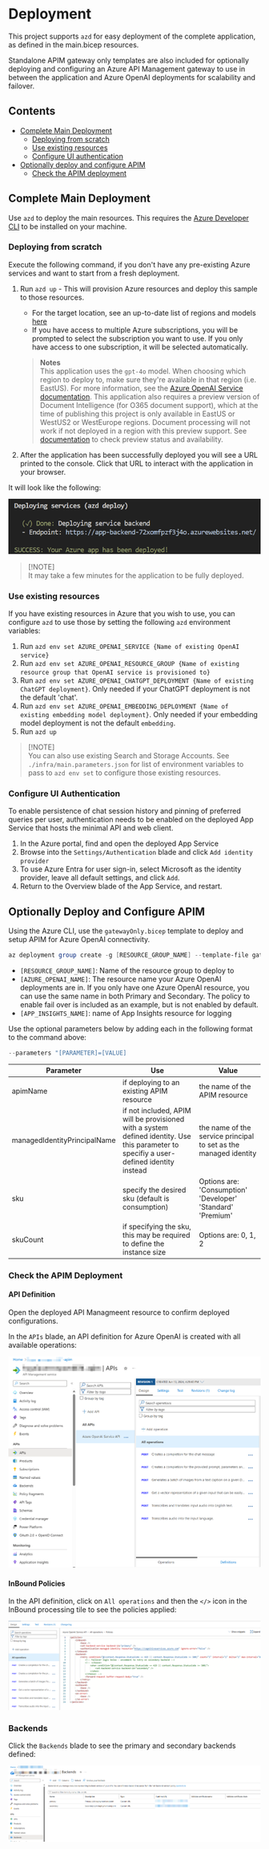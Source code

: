 # Deployment 
This project supports `azd` for easy deployment of the complete application, as defined in the main.bicep resources. 

Standalone APIM gateway only templates are also included for optionally deploying and configuring an Azure API Management gateway to use in between the application and Azure OpenAI deployments for scalability and failover.  

## Contents
* [Complete Main Deployment](#complete-main-deployment)
   * [Deploying from scratch](#deploying-from-scratch)
   * [Use existing resources](#use-existing-resources)
   * [Configure UI authentication](#configure-ui-authentication)
* [Optionally deploy and configure APIM](#optionally-deploy-and-configure-apim)
   * [Check the APIM deployment](#check-the-apim-deployment)

## Complete Main Deployment
Use `azd` to deploy the main resources. This requires the [Azure Developer CLI](https://learn.microsoft.com/en-us/azure/developer/azure-developer-cli/install-azd?tabs=winget-windows%2Cbrew-mac%2Cscript-linux&pivots=os-windows) to be installed on your machine. 

### Deploying from scratch

Execute the following command, if you don't have any pre-existing Azure services and want to start from a fresh deployment.

1. Run `azd up` - This will provision Azure resources and deploy this sample to those resources.
   - For the target location, see an up-to-date list of regions and models [here](https://learn.microsoft.com/azure/cognitive-services/openai/concepts/models)
   - If you have access to multiple Azure subscriptions, you will be prompted to select the subscription you want to use. If you only have access to one subscription, it will be selected automatically.

   > **Notes**<br>
   > This application uses the `gpt-4o` model. When choosing which region to deploy to, make sure they're available in that region (i.e. EastUS). For more information, see the [Azure OpenAI Service documentation](https://learn.microsoft.com/azure/cognitive-services/openai/concepts/models).
   > This application also requires a preview version of Document Intelligence (for O365 document support), which at the time of publishing this project is only available in EastUS or WestUS2 or WestEurope regions. Document processing will not work if not deployed in a region with this preview support. See [documentation](https://learn.microsoft.com/en-us/azure/ai-services/document-intelligence/overview?view=doc-intel-4.0.0) to check preview status and availability.

1. After the application has been successfully deployed you will see a URL printed to the console. Click that URL to interact with the application in your browser.

It will look like the following:

!['Output from running azd up'](../assets/endpoint.png)

> [!NOTE]<br>
> It may take a few minutes for the application to be fully deployed.

### Use existing resources

If you have existing resources in Azure that you wish to use, you can configure `azd` to use those by setting the following `azd` environment variables:

1. Run `azd env set AZURE_OPENAI_SERVICE {Name of existing OpenAI service}`
1. Run `azd env set AZURE_OPENAI_RESOURCE_GROUP {Name of existing resource group that OpenAI service is provisioned to}`
1. Run `azd env set AZURE_OPENAI_CHATGPT_DEPLOYMENT {Name of existing ChatGPT deployment}`. Only needed if your ChatGPT deployment is not the default 'chat'.
1. Run `azd env set AZURE_OPENAI_EMBEDDING_DEPLOYMENT {Name of existing embedding model deployment}`. Only needed if your embedding model deployment is not the default `embedding`.
1. Run `azd up`

> [!NOTE]<br> 
> You can also use existing Search and Storage Accounts. See `./infra/main.parameters.json` for list of environment variables to pass to `azd env set` to configure those existing resources.

### Configure UI Authentication
To enable persistence of chat session history and pinning of preferred queries per user, authentication needs to be enabled on the deployed App Service that hosts the minimal API and web client. 

1. In the Azure portal, find and open the deployed App Service
1. Browse into the `Settings/Authentication` blade and click `Add identity provider`
1. To use Azure Entra for user sign-in, select Microsoft as the identity provider, leave all default settings, and click `Add`. 
1. Return to the Overview blade of the App Service, and restart.


## Optionally Deploy and Configure APIM
Using the Azure CLI, use the `gatewayOnly.bicep` template to deploy and setup APIM for Azure OpenAI connectivity.

```powershell
az deployment group create -g [RESOURCE_GROUP_NAME] --template-file gatewayOnly.bicep --parameters "aoaiPrimaryAccount=[AZURE_OPENAI_NAME]" --parameters "aoaiSecondaryAccount=[AZURE_OPENAI_NAME]" --parameters "applicationInsightsName=[APP_INSIGHTS_NAME]"
```

* `[RESOURCE_GROUP_NAME]`: Name of the resource group to deploy to
* `[AZURE_OPENAI_NAME]`: The resource name your Azure OpenAI deployments are in. If you only have one Azure OpenAI resource, you can use the same name in both Primary and Secondary. The policy to enable fail over is included as an example, but is not enabled by default.
* `[APP_INSIGHTS_NAME]`: name of App Insights resource for logging

Use the optional parameters below by adding each in the following format to the command above:

```powershell
--parameters "[PARAMETER]=[VALUE]
```

| Parameter | Use | Value |
|---|---|---|
| apimName | if deploying to an existing APIM resource | the name of the APIM resource |
| managedIdentityPrincipalName | if not included, APIM will be provisioned with a system defined identity. Use this parameter to specifiy a user-defined identity instead | the name of the service principal to set as the managed identity |
| sku | specify the desired sku (default is consumption) | Options are: 'Consumption' 'Developer' 'Standard' 'Premium' |
| skuCount | if specifying the sku, this may be required to define the instance size | Options are: 0, 1, 2 |

### Check the APIM Deployment

#### API Definition
Open the deployed API Managmeent resource to confirm deployed configurations.

In the `APIs` blade, an API definition for Azure OpenAI is created with all available operations:

![Azure OpenAI Service API](../docs/APIM_API_Definition.png)

#### InBound Policies

In the API definition, click on `All operations` and then the `</>` icon in the InBound processing tile to see the policies applied:

![API InBound Policies](../docs/APIM_InBound_Policies.png)

### Backends

Click the `Backends` blade to see the primary and secondary backends defined:

![Backends](../docs/APIM_Backends.png)

